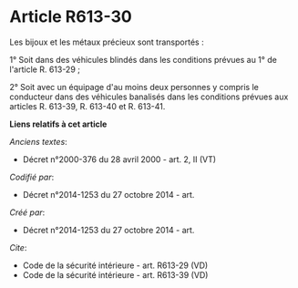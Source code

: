 # Article R613-30

Les bijoux et les métaux précieux sont transportés : 

1° Soit dans des véhicules blindés dans les conditions prévues au 1° de l'article R. 613-29 ; 

2° Soit avec un équipage d'au moins deux personnes y compris le conducteur dans des véhicules banalisés dans les conditions
prévues aux articles R. 613-39, R. 613-40 et R. 613-41.

**Liens relatifs à cet article**

_Anciens textes_:

  - Décret n°2000-376 du 28 avril 2000 - art. 2, II (VT)

_Codifié par_:

  - Décret n°2014-1253 du 27 octobre 2014 - art.

_Créé par_:

  - Décret n°2014-1253 du 27 octobre 2014 - art.

_Cite_:

  - Code de la sécurité intérieure - art. R613-29 (VD)
  - Code de la sécurité intérieure - art. R613-39 (VD)
